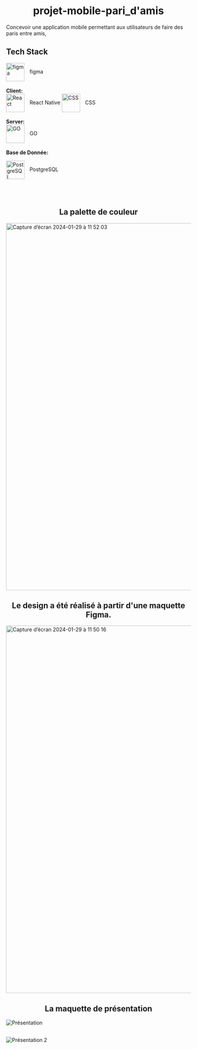 # <h1 align="center">projet-mobile-pari_d'amis</h1>

Concevoir une application mobile permettant aux utilisateurs de faire des paris entre amis,

## Tech Stack

<img align="center" alt="figma" width="50px" style="padding-right:10px;" src="https://cdn.jsdelivr.net/gh/devicons/devicon/icons/figma/figma-original.svg">  figma</img>
<br><br>
**Client:** 
<br>
<img align="center" alt="React" width="50px" style="padding-right:10px;" src="https://cdn.jsdelivr.net/gh/devicons/devicon/icons/react/react-original.svg">  React Native</img>
<img align="center" alt="CSS" width="50px" style="padding-right:10px;" src="https://cdn.jsdelivr.net/gh/devicons/devicon/icons/css3/css3-plain.svg">  CSS</img>
<br><br>
**Server:** 
<br>
<img align="center" alt="GO" width="50px" style="padding-right:10px;" src="https://cdn.jsdelivr.net/gh/devicons/devicon/icons/go/go-original.svg">  GO</img>
<br><br>
**Base de Donnée:** 

<img align="center" alt="PostgreSQL" width="50px" style="padding-right:10px;" src="https://cdn.jsdelivr.net/gh/devicons/devicon/icons/postgresql/postgresql-original-wordmark.svg">  PostgreSQL</img>


<br><br>

<h2 align="center">La palette de couleur</h2>



<img width="999" alt="Capture d’écran 2024-01-29 à 11 52 03" src="https://github.com/yoann90/projet-mobile-pari_damis/assets/135041871/db204381-ec3c-4b7d-84e8-2f7f3007c9a5">



<h2 align="center">Le design a été réalisé à partir d'une maquette Figma.</h2>

<img width="1000" alt="Capture d’écran 2024-01-29 à 11 50 16" src="https://github.com/yoann90/projet-mobile-pari_damis/assets/135041871/f9cb7e62-1d98-4c56-8a0e-d54197f6eed8">



<h2 align="center">La maquette de présentation </h2>

![Présentation](https://github.com/yoann90/projet-mobile-pari_damis/assets/135041871/773bdd8d-d07c-45b2-bafb-287010eac0ca)

##

![Présentation 2](https://github.com/yoann90/projet-mobile-pari_damis/assets/135041871/d83959b4-da90-47e8-a294-3067ce54d911)

